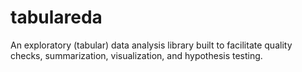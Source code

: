 # tabulareda
An exploratory (tabular) data analysis library built to facilitate quality checks, summarization, visualization, and hypothesis testing.
